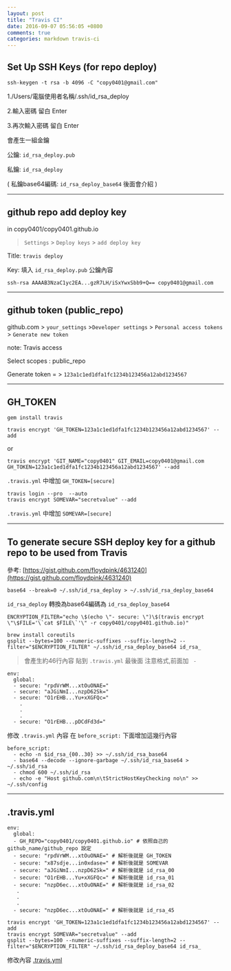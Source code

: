 ```yaml
---
layout: post
title: "Travis CI"
date: 2016-09-07 05:56:05 +0800
comments: true
categories: markdown travis-ci
---
```


## Set Up SSH Keys (for repo deploy)

```
ssh-keygen -t rsa -b 4096 -C "copy0401@gmail.com"
```

1./Users/電腦使用者名稱/.ssh/id_rsa_deploy

2.輸入密碼 留白 Enter

3.再次輸入密碼 留白 Enter

會產生一組金鑰

公鑰: `id_rsa_deploy.pub`

私鑰: `id_rsa_deploy`

( 私鑰base64編碼: `id_rsa_deploy_base64` 後面會介紹 )

---

## github repo add deploy key

in copy0401/copy0401.github.io

> `Settings` > `Deploy keys` > `add deploy key`

Title: `travis deploy`

Key: 填入 `id_rsa_deploy.pub` 公鑰內容

```
ssh-rsa AAAAB3NzaC1yc2EA...gzR7LH/iSxYwxSbb9+Q== copy0401@gmail.com
```

---

## github token (public_repo)

github.com > `your_settings` >`Developer settings` > `Personal access tokens` > `Generate new token`

note: Travis access

Select scopes : public_repo

Generate token = > `123a1c1ed1dfa1fc1234b123456a12abd1234567`

---

## GH_TOKEN

```
gem install travis
```

```
travis encrypt 'GH_TOKEN=123a1c1ed1dfa1fc1234b123456a12abd1234567' --add
```

or

```
travis encrypt 'GIT_NAME="copy0401" GIT_EMAIL=copy0401@gmail.com GH_TOKEN=123a1c1ed1dfa1fc1234b123456a12abd1234567' --add
```

`.travis.yml` 中增加 `GH_TOKEN=[secure]`

```
travis login --pro  --auto
travis encrypt SOMEVAR="secretvalue" --add
```

`.travis.yml` 中增加 `SOMEVAR=[secure]`


---

## To generate secure SSH deploy key for a github repo to be used from Travis

參考: [https://gist.github.com/floydpink/4631240](https://gist.github.com/floydpink/4631240)


```
base64 --break=0 ~/.ssh/id_rsa_deploy > ~/.ssh/id_rsa_deploy_base64
```

`id_rsa_deploy` 轉換為base64編碼為 `id_rsa_deploy_base64`

```
ENCRYPTION_FILTER="echo \$(echo \"- secure: \")\$(travis encrypt \"\$FILE='\`cat $FILE\`'\" -r copy0401/copy0401.github.io)"
```

```
brew install coreutils 
gsplit --bytes=100 --numeric-suffixes --suffix-length=2 --filter="$ENCRYPTION_FILTER" ~/.ssh/id_rsa_deploy_base64 id_rsa_
```
> 會產生約46行內容 貼到 `.travis.yml` 最後面 注意格式,前面加 `  - `

```
env:
  global:
  - secure: "rpdVrWM...xtOuONAE="
  - secure: "aJGiNmI...nzpD62Sk="
  - secure: "O1rEHB...Yu+xXGFQc="
    .
    .
    .
  - secure: "O1rEHB...pDCdFd3d="
```

修改 `.travis.yml` 內容
在 `before_script:` 下面增加這幾行內容

```
before_script:
  - echo -n $id_rsa_{00..30} >> ~/.ssh/id_rsa_base64
  - base64 --decode --ignore-garbage ~/.ssh/id_rsa_base64 > ~/.ssh/id_rsa
  - chmod 600 ~/.ssh/id_rsa
  - echo -e "Host github.com\n\tStrictHostKeyChecking no\n" >> ~/.ssh/config
```

---

## .travis.yml

```
env:
  global:
  - GH_REPO="copy0401/copy0401.github.io" # 依照自己的 github_name/github_repo 設定
  - secure: "rpdVrWM...xtOuONAE=" # 解析後就是 GH_TOKEN 
  - secure: "x87sdje...in0xdase=" # 解析後就是 SOMEVAR
  - secure: "aJGiNmI...nzpD62Sk=" # 解析後就是 id_rsa_00
  - secure: "O1rEHB...Yu+xXGFQc=" # 解析後就是 id_rsa_01
  - secure: "nzpD6ec...xtOuONAE=" # 解析後就是 id_rsa_02
   .
   .
   .
  - secure: "nzpD6ec...xtOuONAE=" # 解析後就是 id_rsa_45
```

```
travis encrypt 'GH_TOKEN=123a1c1ed1dfa1fc1234b123456a12abd1234567' --add
travis encrypt SOMEVAR="secretvalue" --add
gsplit --bytes=100 --numeric-suffixes --suffix-length=2 --filter="$ENCRYPTION_FILTER" ~/.ssh/id_rsa_deploy_base64 id_rsa_
```

修改內容 [.travis.yml](https://github.com/copy0401/copy0401.github.io/blob/source/.travis.yml)


